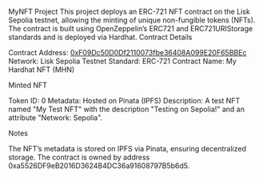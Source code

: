 MyNFT Project
This project deploys an ERC-721 NFT contract on the Lisk Sepolia testnet, allowing the minting of unique non-fungible tokens (NFTs). The contract is built using OpenZeppelin’s ERC721 and ERC721URIStorage standards and is deployed via Hardhat.
Contract Details

Contract Address: [0xF09Dc50D0Df2110073fbe36408A099E20F65BBEc](https://sepolia-blockscout.lisk.com/token/0x3b6FD78B22259bdA28CbC13632E388e19A127522/instance/0)
Network: Lisk Sepolia Testnet
Standard: ERC-721
Contract Name: My Hardhat NFT (MHN)

Minted NFT

Token ID: 0
Metadata: Hosted on Pinata (IPFS)
Description: A test NFT named "My Test NFT" with the description "Testing on Sepolia!" and an attribute "Network: Sepolia".

Notes

The NFT’s metadata is stored on IPFS via Pinata, ensuring decentralized storage.
The contract is owned by address 0xa5526DF9eB2016D3624B4DC36a91608797B5b6d5.
